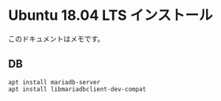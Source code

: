 # Ubuntu 18.04 LTS インストール

このドキュメントはメモです。

## DB

```
apt install mariadb-server
apt install libmariadbclient-dev-compat
```
